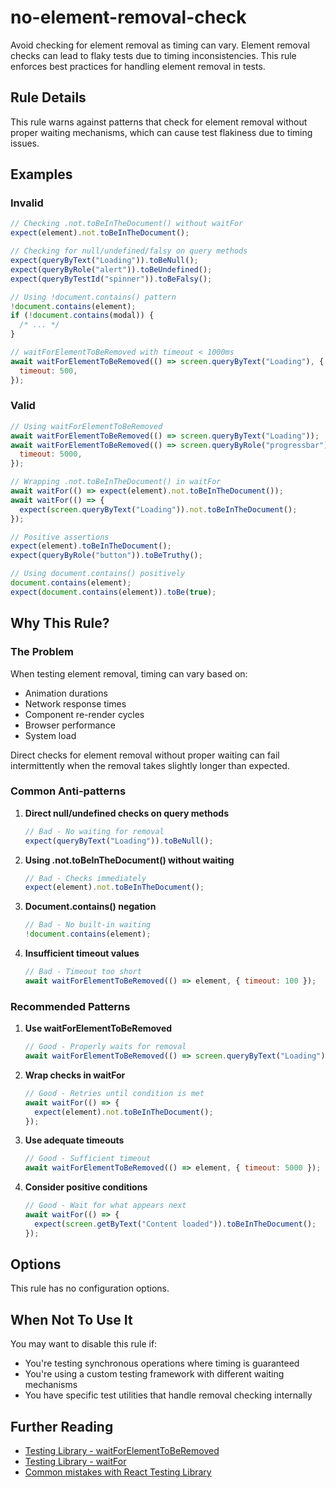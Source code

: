 # no-element-removal-check

Avoid checking for element removal as timing can vary. Element removal checks can lead to flaky tests due to timing inconsistencies. This rule enforces best practices for handling element removal in tests.

## Rule Details

This rule warns against patterns that check for element removal without proper waiting mechanisms, which can cause test flakiness due to timing issues.

## Examples

### Invalid

```javascript
// Checking .not.toBeInTheDocument() without waitFor
expect(element).not.toBeInTheDocument();

// Checking for null/undefined/falsy on query methods
expect(queryByText("Loading")).toBeNull();
expect(queryByRole("alert")).toBeUndefined();
expect(queryByTestId("spinner")).toBeFalsy();

// Using !document.contains() pattern
!document.contains(element);
if (!document.contains(modal)) {
  /* ... */
}

// waitForElementToBeRemoved with timeout < 1000ms
await waitForElementToBeRemoved(() => screen.queryByText("Loading"), {
  timeout: 500,
});
```

### Valid

```javascript
// Using waitForElementToBeRemoved
await waitForElementToBeRemoved(() => screen.queryByText("Loading"));
await waitForElementToBeRemoved(() => screen.queryByRole("progressbar"), {
  timeout: 5000,
});

// Wrapping .not.toBeInTheDocument() in waitFor
await waitFor(() => expect(element).not.toBeInTheDocument());
await waitFor(() => {
  expect(screen.queryByText("Loading")).not.toBeInTheDocument();
});

// Positive assertions
expect(element).toBeInTheDocument();
expect(queryByRole("button")).toBeTruthy();

// Using document.contains() positively
document.contains(element);
expect(document.contains(element)).toBe(true);
```

## Why This Rule?

### The Problem

When testing element removal, timing can vary based on:

- Animation durations
- Network response times
- Component re-render cycles
- Browser performance
- System load

Direct checks for element removal without proper waiting can fail intermittently when the removal takes slightly longer than expected.

### Common Anti-patterns

1. **Direct null/undefined checks on query methods**

   ```javascript
   // Bad - No waiting for removal
   expect(queryByText("Loading")).toBeNull();
   ```

2. **Using .not.toBeInTheDocument() without waiting**

   ```javascript
   // Bad - Checks immediately
   expect(element).not.toBeInTheDocument();
   ```

3. **Document.contains() negation**

   ```javascript
   // Bad - No built-in waiting
   !document.contains(element);
   ```

4. **Insufficient timeout values**
   ```javascript
   // Bad - Timeout too short
   await waitForElementToBeRemoved(() => element, { timeout: 100 });
   ```

### Recommended Patterns

1. **Use waitForElementToBeRemoved**

   ```javascript
   // Good - Properly waits for removal
   await waitForElementToBeRemoved(() => screen.queryByText("Loading"));
   ```

2. **Wrap checks in waitFor**

   ```javascript
   // Good - Retries until condition is met
   await waitFor(() => {
     expect(element).not.toBeInTheDocument();
   });
   ```

3. **Use adequate timeouts**

   ```javascript
   // Good - Sufficient timeout
   await waitForElementToBeRemoved(() => element, { timeout: 5000 });
   ```

4. **Consider positive conditions**
   ```javascript
   // Good - Wait for what appears next
   await waitFor(() => {
     expect(screen.getByText("Content loaded")).toBeInTheDocument();
   });
   ```

## Options

This rule has no configuration options.

## When Not To Use It

You may want to disable this rule if:

- You're testing synchronous operations where timing is guaranteed
- You're using a custom testing framework with different waiting mechanisms
- You have specific test utilities that handle removal checking internally

## Further Reading

- [Testing Library - waitForElementToBeRemoved](https://testing-library.com/docs/dom-testing-library/api-async/#waitforelementtoberemoved)
- [Testing Library - waitFor](https://testing-library.com/docs/dom-testing-library/api-async/#waitfor)
- [Common mistakes with React Testing Library](https://kentcdodds.com/blog/common-mistakes-with-react-testing-library)
